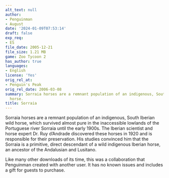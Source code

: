 ```yaml
---
alt_text: null
author:
- Penguinman
- August
date: '2024-01-09T07:53:14'
draft: false
exp_req:
- ES
file_date: 2005-12-21
file_size: 1.21 MB
game: Zoo Tycoon 2
has_author: true
languages:
- English
license: 'Yes'
orig_rel_at:
- Penguin's Peak
orig_rel_date: 2006-03-08
summary: Sorraia horses are a remnant population of an indigenous, South Iberian wild
  horse.
title: Sorraia
---
```

Sorraia horses are a remnant population of an indigenous, South Iberian wild horse, which survived almost pure in the inaccessible lowlands of the Portuguese river Sorraia until the early 1900s. The Iberian scientist and horse expert Dr. Ruy d’Andrade discovered these horses in 1920 and is responsible for their preservation. His studies convinced him that the Sorraia is a primitive, direct descendant of a wild indigenous Iberian horse, an ancestor of the Andalusian and Lusitano.

Like many other downloads of its time, this was a collaboration that Penguinman created with another user. It has no known issues and includes a gift for guests to purchase.